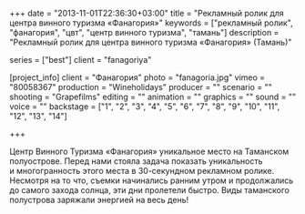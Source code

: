 +++
date = "2013-11-01T22:36:30+03:00"
title = "Рекламный ролик для центра винного туризма «Фанагория»"
keywords = ["рекламный ролик", "фанагория", "цвт", "центр винного туризма", "тамань"]
description = "Рекламный ролик для центра винного туризма «Фанагория» (Тамань)"

series = ["best"]
client = "fanagoriya"

[project_info]
    client = "Фанагория"
    photo = "fanagoria.jpg"
    vimeo = "80058367"
    production = "Wineholidays"
    producer = ""
    scenario = ""
    shooting = "Grapefilms"
    editing = ""
    animation = ""
    graphics = ""
    sound = ""
    voice = ""
    backstage = ["1", "2", "3", "4", "5", "6", "7", "8", "9", "10", "11", "12", "13", "14"]

+++

Центр Винного Туризма &laquo;Фанагория&raquo; уникальное место на&nbsp;Таманском полуострове. Перед нами стояла задача показать уникальность и&nbsp;многогранность этого места в&nbsp;30-секундном рекламном ролике. Несмотря на&nbsp;то&nbsp;что, съемки начинались ранним утром и&nbsp;продолжались до&nbsp;самого захода солнца, эти дни пролетели быстро. Виды таманского полустрова заряжали энергией на&nbsp;весь день!